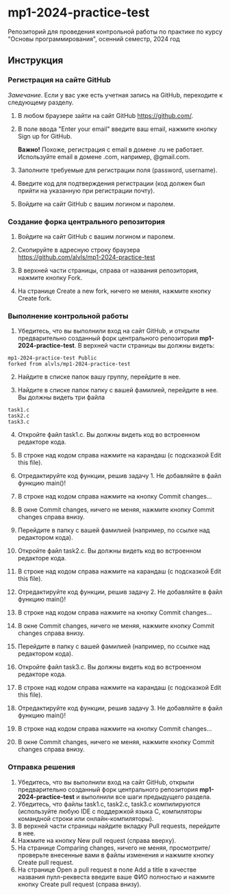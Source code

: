 # mp1-2024-practice-test
Репозиторий для проведения контрольной работы по практике по курсу "Основы программирования", осенний семестр, 2024 год 

## Инструкция

### Регистрация на сайте GitHub

_Замечание_. Если у вас уже есть учетная запись на GitHub, переходите к следующему разделу.

1. В любом браузере зайти на сайт GitHub https://github.com/.

2. В поле ввода "Enter your email" введите ваш email, нажмите кнопку Sign up for GitHub.

   **Важно!** Похоже, регистрация с email в домене .ru не работает. Используйте email в домене .com, например, @gmail.com.

3. Заполните требуемые для регистрации поля (password, username).

4. Введите код для подтверждения регистрации (код должен был прийти на указанную при регистрации почту).

5. Войдите на сайт GitHub с вашим логином и паролем.

### Создание форка центрального репозитория

1. Войдите на сайт GitHub с вашим логином и паролем.

2. Скопируйте в адресную строку браузера https://github.com/alvls/mp1-2024-practice-test

3. В верхней части страницы, справа от названия репозитория, нажмите кнопку Fork.

4. На странице Create a new fork, ничего не меняя, нажмите кнопку Create fork.

### Выполнение контрольной работы

1. Убедитесь, что вы выполнили вход на сайт GitHub, и открыли предварительно созданный форк центрального репозитория **mp1-2024-practice-test**.
В верхней части страницы вы должны видеть:
```
mp1-2024-practice-test Public
forked from alvls/mp1-2024-practice-test
```

2. Найдите в списке папок вашу группу, перейдите в нее.

3. Найдите в списке папок папку с вашей фамилией, перейдите в нее.
Вы должны видеть три файла
```
task1.c
task2.c
task3.c
```

4. Откройте файл task1.c.
Вы должны видеть код во встроенном редакторе кода.
5. В строке над кодом справа нажмите на карандаш (с подсказкой Edit this file).
6. Отредактируйте код функции, решив задачу 1. Не добавляйте в файл функцию main()!
7. В строке над кодом справа нажмите на кнопку Commit changes...
8. В окне Commit changes, ничего не меняя, нажмите кнопку Commit changes справа внизу.
9. Перейдите в папку с вашей фамилией (например, по ссылке над редактором кода).
10. Откройте файл task2.c.
Вы должны видеть код во встроенном редакторе кода.
11. В строке над кодом справа нажмите на карандаш (с подсказкой Edit this file).
12. Отредактируйте код функции, решив задачу 2. Не добавляйте в файл функцию main()!
13. В строке над кодом справа нажмите на кнопку Commit changes...
14. В окне Commit changes, ничего не меняя, нажмите кнопку Commit changes справа внизу.
15. Перейдите в папку с вашей фамилией (например, по ссылке над редактором кода).
16. Откройте файл task3.c.
Вы должны видеть код во встроенном редакторе кода.
17. В строке над кодом справа нажмите на карандаш (с подсказкой Edit this file).

18. Отредактируйте код функции, решив задачу 3. Не добавляйте в файл функцию main()!

19. В строке над кодом справа нажмите на кнопку Commit changes...

20. В окне Commit changes, ничего не меняя, нажмите кнопку Commit changes справа внизу.

### Отправка решения

1. Убедитесь, что вы выполнили вход на сайт GitHub, открыли предварительно созданный форк центрального репозитория **mp1-2024-practice-test** и выполнили все шаги предыдущего раздела.
2. Убедитесь, что файлы task1.c, task2.c, task3.c компилируются (используйте любую IDE с поддержкой языка С, компиляторы командной строки или онлайн-компиляторы).
3. В верхней части страницы найдите вкладку Pull requests, перейдите в нее.
4. Нажмите на кнопку New pull request (справа вверху).
5. На странице Comparing changes, ничего не меняя, просмотрите/проверьте внесенные вами в файлы изменения и нажмите кнопку Create pull request.
6. На странице Open a pull request в поле Add a title в качестве названия пулл-реквеста введите ваше ФИО полностью и нажмите кнопку Create pull request (справа внизу).
